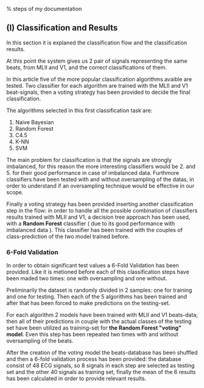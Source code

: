 % steps of my documentation

## (I) Classification and Results

In this section it is explaned the classification  flow and the classification results. 

At this point the system gives us 2 pair of signals representing the same beats, from MLII and V1, and the correct 
classifications of them.

In this article five of the more popular classification algorithms avaible are tested. 
Two classifier for each algorithm are trained with the MLII and V1 beat-signals, then a voting strategy has been 
provided  to decide the final classification.

The algorithms selected in this first classification task are:
1. Naive Bayesian
2. Random Forest
3. C4.5
4. K-NN
5. SVM 

The main problem for classification is that the signals are strongly imbalanced, for this reason the more interesting 
classifiers would be 2. and 5. for their good performance in case of imbalanced data. Furthmore classifiers have been 
tested with and without oversampling of the datas, in order to understand if an oversampling technique would be 
effective in our scope.

Finally a voting strategy has been provided inserting another classification step in the flow: in order to handle all 
the possible combination of classifiers results trained with MLII and V1, a decision tree approach has been used,
with a **Random Forest** classifier ( due to its good performance with imbalanced data ). This classifier has been 
trained with the couples of class-prediction of the two model trained before.

### 6-Fold Validation
In order to obtain significant test values a 6-Fold Validation has been provided. Like it is metioned before each of this classification steps have been maded two times: one with oversampling and one without. 

Preliminarily the dataset is randomly divided in 2 samples: one for training and one for testing. Then each of the 5 algorithms has been trained and after that has been forced to make predictions on the testing-set. 

For each algorithm 2 models have been trained with MLII and V1 beats-data; then all of their predictions in couple with the actual classes of the testing set have been utilized as training-set for **the Random Forest "voting" model**. Even this step has been repeated two times with and without oversampling of the beats.

After the creation of the voting model the beats-database has been shuffled and then a 6-fold validation process has been provided: the database consist of 48 ECG signals, so 8 signals in each step are selected as testing set and the other 40 signals as training set, finally the mean of the 6 results has been calculated in order to provide relevant results.





